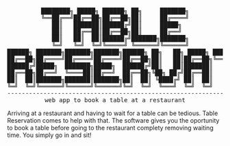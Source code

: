 <div align="center">
<pre>
████████╗ █████╗ ██████╗ ██╗     ███████╗
╚══██╔══╝██╔══██╗██╔══██╗██║     ██╔════╝
   ██║   ███████║██████╔╝██║     █████╗  
   ██║   ██╔══██║██╔══██╗██║     ██╔══╝  
   ██║   ██║  ██║██████╔╝███████╗███████╗
   ╚═╝   ╚═╝  ╚═╝╚═════╝ ╚══════╝╚══════╝
██████╗ ███████╗███████╗███████╗██████╗ ██╗   ██╗ █████╗ ████████╗██╗ ██████╗ ██╗███╗   ██╗
██╔══██╗██╔════╝██╔════╝██╔════╝██╔══██╗██║   ██║██╔══██╗╚══██╔══╝██║██╔═══██╗██║████╗  ██║
██████╔╝█████╗  ███████╗█████╗  ██████╔╝██║   ██║███████║   ██║   ██║██║   ██║██║██╔██╗ ██║
██╔══██╗██╔══╝  ╚════██║██╔══╝  ██╔══██╗╚██╗ ██╔╝██╔══██║   ██║   ██║██║   ██║██║██║╚██╗██║
██║  ██║███████╗███████║███████╗██║  ██║ ╚████╔╝ ██║  ██║   ██║   ██║╚██████╔╝██║██║ ╚████║
╚═╝  ╚═╝╚══════╝╚══════╝╚══════╝╚═╝  ╚═╝  ╚═══╝  ╚═╝  ╚═╝   ╚═╝   ╚═╝ ╚═════╝ ╚═╝╚═╝  ╚═══╝
----------------------------------------------------------------------------------------------------
web app to book a table at a restaurant
</pre>
</div>

Arriving at a restaurant and having to wait for a table can be tedious. Table Reservation comes to help with that. The software gives you the oportunity to book a table before going to the restaurant complety removing waiting time. You simply go in and sit!
